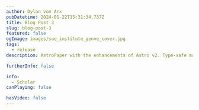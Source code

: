 ```yaml
---
author: Dylan von Arx
pubDatetime: 2024-01-22T15:31:34.737Z
title: Blog Post 3
slug: blog-post-3
featured: false
ogImage: images/sae_institute_genve_cover.jpg
tags:
  - release
description: AstroPaper with the enhancements of Astro v2. Type-safe markdown contents, bug fixes and better dev experience etc.

furtherInfo: false

info:
  - Scholar
canPlaying: false

hasVideo: false
---
```

